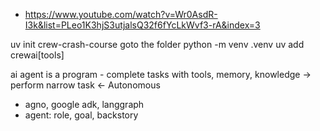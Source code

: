 - https://www.youtube.com/watch?v=Wr0AsdR-I3k&list=PLeo1K3hjS3utjalsQ32f6fYcLkWvf3-rA&index=3

uv init crew-crash-course
goto the folder 
	python -m venv .venv
uv add crewai[tools]

ai agent is a program - complete tasks with tools, memory, knowledge -> perform narrow task <- Autonomous 
- agno, google adk, langgraph
- agent: role, goal, backstory
